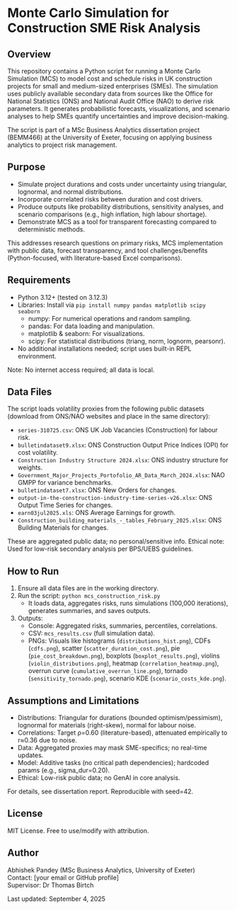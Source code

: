 # Monte Carlo Simulation for Construction SME Risk Analysis

## Overview
This repository contains a Python script for running a Monte Carlo Simulation (MCS) to model cost and schedule risks in UK construction projects for small and medium-sized enterprises (SMEs). The simulation uses publicly available secondary data from sources like the Office for National Statistics (ONS) and National Audit Office (NAO) to derive risk parameters. It generates probabilistic forecasts, visualizations, and scenario analyses to help SMEs quantify uncertainties and improve decision-making.

The script is part of a MSc Business Analytics dissertation project (BEMM466) at the University of Exeter, focusing on applying business analytics to project risk management.

## Purpose
- Simulate project durations and costs under uncertainty using triangular, lognormal, and normal distributions.
- Incorporate correlated risks between duration and cost drivers.
- Produce outputs like probability distributions, sensitivity analyses, and scenario comparisons (e.g., high inflation, high labour shortage).
- Demonstrate MCS as a tool for transparent forecasting compared to deterministic methods.

This addresses research questions on primary risks, MCS implementation with public data, forecast transparency, and tool challenges/benefits (Python-focused, with literature-based Excel comparisons).

## Requirements
- Python 3.12+ (tested on 3.12.3)
- Libraries: Install via `pip install numpy pandas matplotlib scipy seaborn`
  - numpy: For numerical operations and random sampling.
  - pandas: For data loading and manipulation.
  - matplotlib & seaborn: For visualizations.
  - scipy: For statistical distributions (triang, norm, lognorm, pearsonr).
- No additional installations needed; script uses built-in REPL environment.

Note: No internet access required; all data is local.

## Data Files
The script loads volatility proxies from the following public datasets (download from ONS/NAO websites and place in the same directory):
- `series-310725.csv`: ONS UK Job Vacancies (Construction) for labour risk.
- `bulletindataset9.xlsx`: ONS Construction Output Price Indices (OPI) for cost volatility.
- `Construction Industry Structure 2024.xlsx`: ONS industry structure for weights.
- `Government_Major_Projects_Portofolio_AR_Data_March_2024.xlsx`: NAO GMPP for variance benchmarks.
- `bulletindataset7.xlsx`: ONS New Orders for changes.
- `output-in-the-construction-industry-time-series-v26.xlsx`: ONS Output Time Series for changes.
- `earn03jul2025.xls`: ONS Average Earnings for growth.
- `Construction_building_materials_-_tables_February_2025.xlsx`: ONS Building Materials for changes.

These are aggregated public data; no personal/sensitive info. Ethical note: Used for low-risk secondary analysis per BPS/UEBS guidelines.

## How to Run
1. Ensure all data files are in the working directory.
2. Run the script: `python mcs_construction_risk.py`
   - It loads data, aggregates risks, runs simulations (100,000 iterations), generates summaries, and saves outputs.
3. Outputs:
   - Console: Aggregated risks, summaries, percentiles, correlations.
   - CSV: `mcs_results.csv` (full simulation data).
   - PNGs: Visuals like histograms (`distributions_hist.png`), CDFs (`cdfs.png`), scatter (`scatter_duration_cost.png`), pie (`pie_cost_breakdown.png`), boxplots (`boxplot_results.png`), violins (`violin_distributions.png`), heatmap (`correlation_heatmap.png`), overrun curve (`cumulative_overrun_line.png`), tornado (`sensitivity_tornado.png`), scenario KDE (`scenario_costs_kde.png`).

## Assumptions and Limitations
- Distributions: Triangular for durations (bounded optimism/pessimism), lognormal for materials (right-skew), normal for labour noise.
- Correlations: Target ρ=0.60 (literature-based), attenuated empirically to r≈0.36 due to noise.
- Data: Aggregated proxies may mask SME-specifics; no real-time updates.
- Model: Additive tasks (no critical path dependencies); hardcoded params (e.g., sigma_dur=0.20).
- Ethical: Low-risk public data; no GenAI in core analysis.

For details, see dissertation report. Reproducible with seed=42.

## License
MIT License. Free to use/modify with attribution.

## Author
Abhishek Pandey (MSc Business Analytics, University of Exeter)  
Contact: [your email or GitHub profile]  
Supervisor: Dr Thomas Birtch  

Last updated: September 4, 2025
